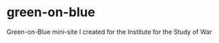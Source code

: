 green-on-blue
=============

Green-on-Blue mini-site I created for the Institute for the Study of War
